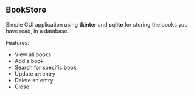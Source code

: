 ## BookStore

Simple GUI application using **tkinter** and **sqlite** for storing the books you have read, in a database.

Features:
- View all books
- Add a book
- Search for specific book
- Update an entry
- Delete an entry
- Close

